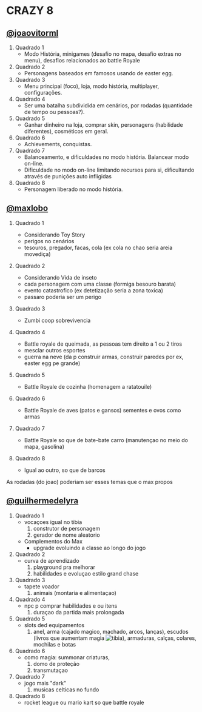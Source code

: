# CRAZY 8
## [@joaovitorml](github.com/joaovitorml)
1. Quadrado 1
    - Modo História, minigames (desafio no mapa, desafio extras no menu), desafios relacionados ao battle Royale
1. Quadrado 2
    - Personagens baseados em famosos usando de easter egg.
1. Quadrado 3
    - Menu principal (foco), loja, modo história, multiplayer, configurações. 
1. Quadrado 4
    - Ser uma batalha subdividida em cenários, por rodadas (quantidade de tempo ou pessoas?).
1. Quadrado 5
    - Ganhar dinheiro na loja, comprar skin, personagens (habilidade diferentes), cosméticos em geral.
1. Quadrado 6
    - Achievements, conquistas.
1. Quadrado 7
    - Balanceamento, e dificuldades no modo história. Balancear modo on-line.
    - Dificuldade no modo on-line limitando recursos para si, dificultando através de punições auto infligidas
1. Quadrado 8
    - Personagem liberado no modo história.

## [@maxlobo](github.com/maxlobo)
1. Quadrado 1
    - Considerando Toy Story
    - perigos no cenários
    - tesouros, pregador, facas, cola (ex cola no chao seria areia movediça)

1. Quadrado 2
    - Considerando Vida de inseto
    - cada personagem com uma classe (formiga besouro barata)
    - evento catastrofico (ex detetização seria a zona toxica)
    - passaro poderia ser um perigo

1. Quadrado 3
    - Zumbi coop sobrevivencia

1. Quadrado 4
    - Battle royale de queimada, as pessoas tem direito a 1 ou 2 tiros
    - mesclar outros esportes
    - guerra na neve (da p construir armas, construir paredes por ex, easter egg pe grande)

1. Quadrado 5
    - Battle Royale de cozinha (homenagem a ratatouile)

1. Quadrado 6
    - Battle Royale de aves (patos e gansos) sementes e ovos como armas

1. Quadrado 7
    - Battle Royale so que de bate-bate carro (manutençao no meio do mapa, gasolina)

1. Quadrado 8
    - Igual ao outro, so que de barcos


As rodadas (do joao) poderiam ser esses temas que o max propos

## [@guilhermedelyra](github.com/guilhermedelyra)
1. Quadrado 1
   - vocaçoes igual no tibia
     1. construtor de personagem
     2. gerador de nome aleatorio
   - Complementos do Max
     - upgrade evoluindo a classe ao longo do jogo
2. Quadrado 2
    - curva de aprendizado
      1. playground pra melhorar
      2. habilidades e evoluçao estilo grand chase
3. Quadrado 3
   - tapete voador
     1. animais (montaria e alimentaçao)
4. Quadrado 4
   - npc p comprar habilidades e ou itens
     1. duraçao da partida mais prolongada
5. Quadrado 5
   - slots ded equipamentos
     1. anel, arma (cajado magico, machado, arcos, lanças), escudos (livros que aumentam magia ![tibia]()), armaduras, calças, colares, mochilas e botas  
6. Quadrado 6
   - como magia: summonar criaturas,
     1. domo de proteção 
     2. transmutaçao
7. Quadrado 7
   - jogo mais "dark"
     1. musicas celticas no fundo
8. Quadrado 8
    - rocket league ou mario kart so que battle royale

